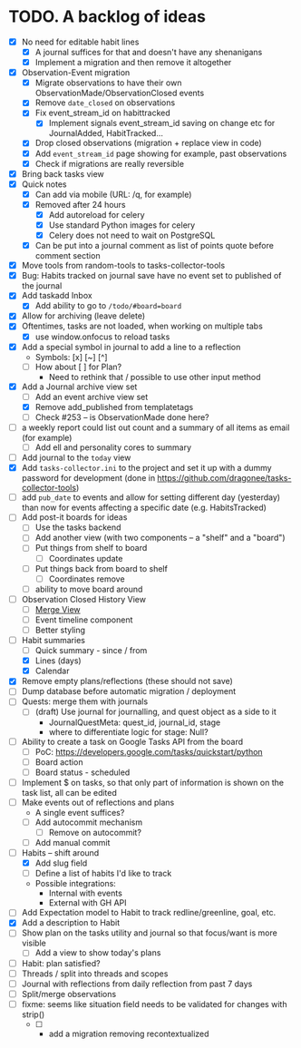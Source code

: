 # TODO. A backlog of ideas

- [x] No need for editable habit lines
  - [x] A journal suffices for that and doesn't have any shenanigans
  - [x] Implement a migration and then remove it altogether
- [x] Observation-Event migration
  - [x] Migrate observations to have their own ObservationMade/ObservationClosed events
  - [x] Remove `date_closed` on observations
  - [x] Fix event_stream_id on habittracked
    - [x] Implement signals event_stream_id saving on change etc for JournalAdded, HabitTracked...
  - [x] Drop closed observations (migration + replace view in code)
  - [x] Add `event_stream_id` page showing for example, past observations
  - [x] Check if migrations are really reversible
- [x] Bring back tasks view
- [x] Quick notes
  - [x] Can add via mobile (URL: /q, for example)
  - [x] Removed after 24 hours
    - [x] Add autoreload for celery
    - [x] Use standard Python images for celery
    - [x] Celery does not need to wait on PostgreSQL
  - [x] Can be put into a journal comment as list of points quote before comment section
- [x] Move tools from random-tools to tasks-collector-tools
- [x] Bug: Habits tracked on journal save have no event set to published of the journal
- [x] Add taskadd Inbox
  - [x] Add ability to go to `/todo/#board=board`
- [x] Allow for archiving (leave delete)
- [x] Oftentimes, tasks are not loaded, when working on multiple tabs
  - [x] use window.onfocus to reload tasks
- [x] Add a special symbol in journal to add a line to a reflection
  - Symbols: [x] [~] [^]
  - [ ] How about [ ] for Plan?
    - Need to rethink that / possible to use other input method
- [x] Add a Journal archive view set
  - [ ] Add an event archive view set
  - [x] Remove add_published from templatetags
  - [ ] Check #253 – is ObservationMade done here?
- [ ] a weekly report could list out count and a summary of all items as email (for example)
  - [ ] Add ell and personality cores to summary
- [ ] Add journal to the `today` view
- [x] Add `tasks-collector.ini` to the project and set it up with a dummy password for development (done in https://github.com/dragonee/tasks-collector-tools)
- [ ] add `pub_date` to events and allow for setting different day (yesterday) than now for events affecting a specific date (e.g. HabitsTracked)
- [ ] Add post-it boards for ideas
  - [ ] Use the tasks backend
  - [ ] Add another view (with two components – a "shelf" and a "board")
  - [ ] Put things from shelf to board
    - [ ] Coordinates update
  - [ ] Put things back from board to shelf
    - [ ] Coordinates remove
  - [ ] ability to move board around
- [ ] Observation Closed History View
  - [ ] [Merge View](https://codemirror.net/try/?example=Merge%20View)
  - [ ] Event timeline component
  - [ ] Better styling
- [ ] Habit summaries
  - [ ] Quick summary - since / from
  - [x] Lines (days)
  - [x] Calendar
- [x] Remove empty plans/reflections (these should not save)
- [ ] Dump database before automatic migration / deployment
- [ ] Quests: merge them with journals
  - [ ] (draft) Use journal for journalling, and quest object as a side to it
    - JournalQuestMeta: quest_id, journal_id, stage
    - where to differentiate logic for stage: Null?
- [ ] Ability to create a task on Google Tasks API from the board
  - [ ] PoC: https://developers.google.com/tasks/quickstart/python
  - [ ] Board action
  - [ ] Board status - scheduled
- [ ] Implement $ on tasks, so that only part of information is shown on the task list, all can be edited
- [ ] Make events out of reflections and plans
  - A single event suffices?
  - [ ] Add autocommit mechanism
    - [ ] Remove on autocommit?
  - [ ] Add manual commit
- [ ] Habits – shift around
  - [x] Add slug field
  - [ ] Define a list of habits I'd like to track
  - Possible integrations:
    - Internal with events
    - External with GH API
- [ ] Add Expectation model to Habit to track redline/greenline, goal, etc.
- [x] Add a description to Habit
- [ ] Show plan on the tasks utility and journal so that focus/want is more visible
  - [ ] Add a view to show today's plans
- [ ] Habit: plan satisfied?
- [ ] Threads / split into threads and scopes
- [ ] Journal with reflections from daily reflection from past 7 days
- [ ] Split/merge observations
- [ ] fixme: seems like situation field needs to be validated for changes with strip()
  - [ ] + add a migration removing recontextualized